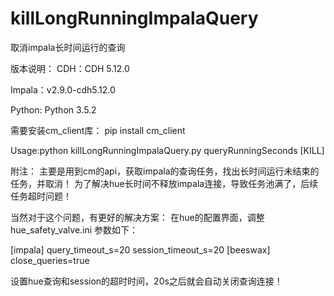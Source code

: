 # killLongRunningImpalaQuery
取消impala长时间运行的查询

版本说明：
CDH：CDH 5.12.0

Impala：v2.9.0-cdh5.12.0

Python: Python 3.5.2


需要安装cm_client库：
pip install cm_client

Usage:python  killLongRunningImpalaQuery.py  queryRunningSeconds [KILL]


附注：
主要是用到cm的api，获取impala的查询任务，找出长时间运行未结束的任务，并取消！
为了解决hue长时间不释放impala连接，导致任务池满了，后续任务超时问题！

当然对于这个问题，有更好的解决方案：
在hue的配置界面，调整hue_safety_valve.ini 参数如下：

[impala]
query_timeout_s=20
session_timeout_s=20
[beeswax]
close_queries=true

设置hue查询和session的超时时间，20s之后就会自动关闭查询连接！




